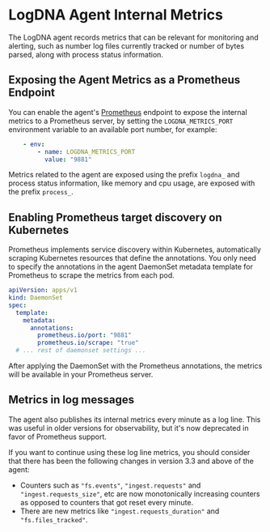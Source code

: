 # LogDNA Agent Internal Metrics

The LogDNA agent records metrics that can be relevant for monitoring and alerting, such as number log files currently
tracked or number of bytes parsed, along with process status information.

## Exposing the Agent Metrics as a Prometheus Endpoint 

You can enable the agent's [Prometheus][prometheus] endpoint to expose the internal metrics to a Prometheus server,
by setting the `LOGDNA_METRICS_PORT` environment variable to an available port number, for example:

```yaml
    - env:
        - name: LOGDNA_METRICS_PORT
          value: "9881"
```

Metrics related to the agent are exposed using the prefix `logdna_` and process status information, like memory and
cpu usage, are exposed with the prefix `process_`.

## Enabling Prometheus target discovery on Kubernetes

Prometheus implements service discovery within Kubernetes, automatically scraping Kubernetes resources that
define the annotations. You only need to specify the annotations in the agent DaemonSet metadata template for
Prometheus to scrape the metrics from each pod.

```yaml
apiVersion: apps/v1
kind: DaemonSet
spec:
  template:
    metadata:
      annotations:
        prometheus.io/port: "9881"
        prometheus.io/scrape: "true"
  # ... rest of daemonset settings ...
```

After applying the DaemonSet with the Prometheus annotations, the metrics will be available in your Prometheus server.

## Metrics in log messages

The agent also publishes its internal metrics every minute as a log line. This was useful in older versions for
observability, but it's now deprecated in favor of Prometheus support.

If you want to continue using these log line metrics, you should consider that there has been the following changes in
version 3.3 and above of the agent:

- Counters such as `"fs.events"`, `"ingest.requests"` and `"ingest.requests_size"`, etc are now monotonically
increasing counters as opposed to counters that got reset every minute.
- There are new metrics like `"ingest.requests_duration"` and `"fs.files_tracked"`.

[prometheus]: https://prometheus.io/
